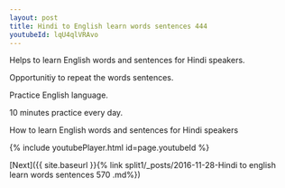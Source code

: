 ```yaml
---
layout: post
title: Hindi to English learn words sentences 444 
youtubeId: lqU4qlVRAvo
---
```

 
 
Helps to learn English words and sentences for Hindi speakers.

Opportunitiy to repeat the words sentences. 

Practice English language. 
 
10 minutes practice every day. 
 
How to learn English words and sentences for Hindi speakers 
 
{% include youtubePlayer.html id=page.youtubeId %}
 
 
[Next]({{ site.baseurl }}{% link  split1/_posts/2016-11-28-Hindi to english learn words sentences 570 .md%})
 
